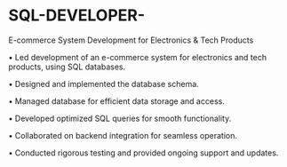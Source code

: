 # SQL-DEVELOPER-
E-commerce System Development for Electronics &amp; Tech Products

• Led development of an e-commerce system for electronics and tech products, using SQL databases.

• Designed and implemented the database schema.

• Managed database for efficient data storage and access.

• Developed optimized SQL queries for smooth functionality.

• Collaborated on backend integration for seamless operation.

• Conducted rigorous testing and provided ongoing support and updates.

